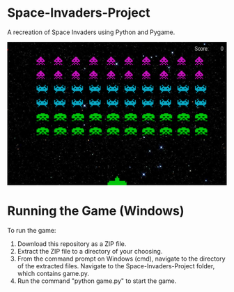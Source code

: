 # Space-Invaders-Project
A recreation of Space Invaders using Python and Pygame.

![Screenshot](https://github.com/jackloague1/Space-Invaders-Project/blob/main/space%20invaders.png)

# Running the Game (Windows)
To run the game:
1) Download this repository as a ZIP file.
2) Extract the ZIP file to a directory of your choosing.
3) From the command prompt on Windows (cmd), navigate to the directory of the extracted files. Navigate to the Space-Invaders-Project folder, which contains game.py.
4) Run the command "python game.py" to start the game.
